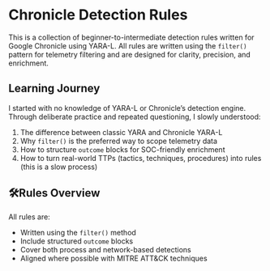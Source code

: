 # Chronicle Detection Rules

This is a collection of beginner-to-intermediate detection rules written for Google Chronicle using YARA-L. All rules are written using the `filter()` pattern for telemetry filtering and are designed for clarity, precision, and enrichment.

## Learning Journey

I started with no knowledge of YARA-L or Chronicle’s detection engine. Through deliberate practice and repeated questioning, I slowly understood:

1. The difference between classic YARA and Chronicle YARA-L
2. Why `filter()` is the preferred way to scope telemetry data
3. How to structure `outcome` blocks for SOC-friendly enrichment
4. How to turn real-world TTPs (tactics, techniques, procedures) into rules (this is a slow process)

## 🛠Rules Overview

All rules are:
- Written using the `filter()` method
- Include structured `outcome` blocks
- Cover both process and network-based detections
- Aligned where possible with MITRE ATT&CK techniques
